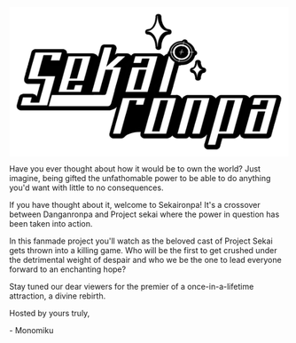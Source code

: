 <html lang="en">
<head>

  <style>
    div{
      display: flex;
      justify-content: center;
      align-items: center;
    }
  </style>
</head>
<body>
  <div>
    <img src="/sekaironpalogo.png" alt="Sekaironpa">
  </div>
<p>Have you ever thought about how it would be to own the world? Just imagine, being gifted the unfathomable power to be able to do anything you'd want with little to no consequences.</p>

<p>If you have thought about it, welcome to Sekaironpa! It's a crossover between Danganronpa and Project sekai where the power in question has been taken into action.</p>

<p>In this fanmade project you'll watch as the beloved cast of Project Sekai gets thrown into a killing game. Who will be the first to get crushed under the detrimental weight of despair and who we be the one to lead everyone forward to an enchanting hope?</p>

<p>Stay tuned our dear viewers for the premier of a once-in-a-lifetime attraction, a divine rebirth.</p>


<p>Hosted by yours truly,</p>

<p>- Monomiku </p>
</body>
</html>
